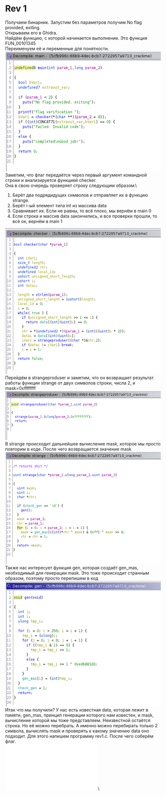 # Rev 1
Получаем бинарник. Запустим без параметров получим No flag provided, exiting.\
Открываем его в Ghidra.\
Найдём функцию, с которой начинается выполнение. Это функция FUN_00101345\
Переименуем её и переменные для понятности.\
![main.png](main.png "main")\
Заметим, что флаг передаётся через первый аргумент командной строки и анализируется функцией checker.\
Она в свою очередь проверяет строку следующим образом:\
1. Берёт два подрядидущих символов и отправляет их в функцию strange.
2. Берёт i-ый элемент типа int из массива data
3. Сравнивает их. Если не равны, то всё плохо, мы вернём в main 0
4. Если строка и массив data закончились, и все проверки прошли, то всё ок, вернём в main 1

![checker.png](checker.png "checker")\
Перейдём в strangeproduser и заметим, что он возвращает результат работы функции strange от двух символов строки, числа 2, и mask=0xffffffff\
![strangeproduser.png](strangeproduser.png "strangeproduser")\
В strange происходит дальнейшее вычисление mask, которое мы просто повторим в коде. После чего возвращается значение mask\
![strange.png](strange.png "strange")\
Также нас интересует функция gen, которая создаёт gen_mas, необходимый для генерации mask. Это тоже происходит странным образом, поэтому просто перепишем в код\
![gen.png](gen.png "gen")\
Итак что мы получили? У нас есть известная data, которая лежит в памяти, gen_mas, принцип генерации которого нам известен, и mask, вычисление которой мы тоже представляем. Неизвестной остаётся строка. Но её можно перебрать. А именно можно перебирать только 2 символа, вычислять mask и проверять к какому значению data оно подходит. Для этого напишем программу rev1.c. После чего соберём флаг.\
![rev1.c](rev1.c "rev")\
